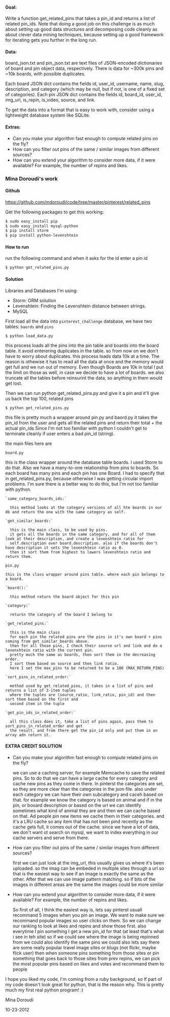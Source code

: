 #### Goal: #### 
Write a function get_related_pins that takes a pin_id and returns a list of related pin_ids. Note that doing a good job on this challenge is as much about setting up good data structures and decomposing code cleanly as about clever data mining techniques, because setting up a good framework for iterating gets you further in the long run.

#### Data: #### 
board_json.txt and pin_json.txt are text files of JSON-encoded dictionaries of board and pin object data, respectively. There is data for ~300k pins and ~10k boards, with possible duplicates.

Each board JSON dict contains the fields id, user_id, username, name, slug, description, and category (which may be null, but if not, is one of a fixed set of categories). Each pin JSON dict contains the fields id, board_id, user_id, img_url, is_repin, is_video, source, and link.

To get the data into a format that is easy to work with, consider using a lightweight database system like SQLite. 

#### Extras: ####
* Can you make your algorithm fast enough to compute related pins on the fly?
* How can you filter out pins of the same / similar images from different sources?
* How can you extend your algorithm to consider more data, if it were available? For example, the number of repins and likes.

### Mina Doroudi's work ###

#### Github ####
https://github.com/mdoroudi/code/tree/master/pinterest/related_pins


Get the following packages to get this working:

```sh
$ sudo easy_install pip
$ sudo easy_install mysql-python
$ pip install storm
$ pip install python-levenshtein
```

#### How to run ####

run the following command and when it asks for the id enter a pin id
```sh
$ python get_related_pins.py
```


#### Solution ####

Libraries and Databases I'm using:
* Storm: ORM solution
* Levenshtein: Finding the Levenshtein distance between strings.
* MySQL

First load all the data into `pinterest_challenge` database, we have two tables: `baords` and `pins`

  `$ python load_data.py`

  this process loads all the pins into the pin table and boards into the board table. it avoid enterering duplicates in the table. 
  so from now on we don't have to worry about duplicates.
  this process loads data 10k at a time. The reason is othewise it has to read all the data at once and the memory would get full 
  and we run out of memory. Even though Boards are 10k in total I put the limit on those as well, in case we decide to have a lot of 
  boards.
  we also truncate all the tables before reinsurint the data, so anything in them would get lost.


Then we can run python get_related_pins.py and give it a pin and it'll give us back the top 100, related pins

  `$ python get_related_pins.py`

  this file is pretty much a wrapper around pin.py and baord.py
  it takes the pin_id from the user and gets all the related pins and return their total + the actual pin_ids
  Since I'm not too familiar with python I couldn't get to terminate cleanly if user enters a bad pin_id (string).
  
  the main files here are

  `board.py`

  this is the class wrapper around the database table boards. I used Storm to do that. Also we have a 
  many-to-one relationship from pins to boards. So each board has many pins and each pin has one Board.
  I had to specify that in get_related_pins.py, because otherwise I was getting circular import problems. 
  I'm sure there is a better way to do this, but I'm not too familiar with python.

    `same_category_boards_ids:`

      this method looks at the category versions of all hte boards in our db and return the one with the same category as self.

    `get_similar_boards:`

      this is the main class, to be used by pins.
      it gets all the boards in the same category, and for all of them look at their description, and create a levenshtein ratio for
      self.description over board.description. also if the boards don't have description it sets the levenshtein ratio as 0.
      then it sort them from highest to lowers levenshtein ratio and return them.

  `pin.py`

    this is the class wrapper around pins table. where each pin belongs to a board.
    
    `board():`
    
      this method return the board object for this pin
  
    `category:`

      retursn the category of the board I belong to

    `get_related_pins:`

      this is the main class
      for each pin the related pins are the pins in it's own board + pins coming from get_similar_boards above.
      then for all those pins, I check their source url and link and do a levenshtein ratio with the current pin.
      pretty much the same as boards, then sort them in the decreasing order. 
      I sort them based on source and then link ratio. 
      here I set the max_pins to be returned to be a 100 (MAX_RETURN_PINS) 

    `sort_pins_in_related_order:` 

      method used by get_related_pins, it takes in a list of pins and returns a list of 3-item tuples
      where the tuples are (source_ratio, link_ratio, pin_id) and then sort them based on the first and 
      second item in the tuple

    `get_pin_ids_in_related_order:`

      all this class does it, take a list of pins again, pass them to sort_pins_in_related_order and get
      the result, and from there get the pin_id only and put them in an array adn return it. 

#### EXTRA CREDIT SOLUTION ####

* Can you make your algorithm fast enough to compute related pins on the fly?
  
  we can use a caching server, for example Memcache to save the related pins.
  So to do that we can have a large cache for every category and cache new pins as they come in there.
  In pinterst the categories are set, so they are more clear than the categories in the json file.
  also under each category we can have their own subcategory and caceh based on that.
  for example we know the category is based on animal and if in the pin, or booard description or based on the url we can identify
  sometimes what kind of animal they are and then we can cache based on that. Ad people pin new items we cache them in their categories.
  and it's a LRU cache so any item that has not been pind recently as the cache gets full, it comes out of the cache.
  since we have a lot of data, we don't want ot search on mysql, we want to index everything in our cache servers and serve from there.

* How can you filter out pins of the same / similar images from different sources?
 
  first we can just look at the img_url, this usually gives us where it's been uploaded. so the imag can be embeded in multiple sites
  through a url so that is the easiest way to see if an image is exactly the same as the other.
  After that we can use image pattern matching. so if bits of the images in different areas are the same the images could be more similar

* How can you extend your algorithm to consider more data, if it were available? For example, the number of repins and likes.
  
  So first of all, I think the easiest way is, lets say pinterst usuall recommand 5 images when you pin an image. We want to make
  sure we recommand popular images so user clicks on them. So we can change our ranking to look at likes and repins and show those first.
  also everytime I pin something I get a new pin_id for that (at least that's what i see in teh site) so if we could see where the image is
  being repinned from we could also identify the same pins
  we could also lets say there are some really popular travel image sites or blugs (not flickr, maybe flick user) then when someone pins something
  from those sites or pin something that goes back to those sites from prev repins, we can pick the most popular pins based on likes and votes and
  recommand them to people

I hope you liked my code, I'm coming from a ruby background, so If part of my code doesn't look great for python, that is the reason why. 
This is pretty much my first real python program! :)


Mina Doroudi

10-23-2012


  
